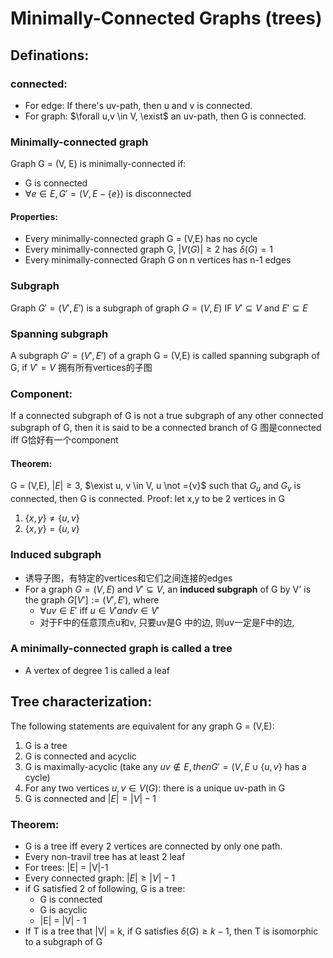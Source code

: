 # Minimally-Connected Graphs (trees)

## Definations:
### connected:
+ For edge: If there's uv-path, then u and v is connected.
+ For graph: $\forall u,v \in V, \exist$ an uv-path, then G is connected.

### Minimally-connected graph
Graph G = (V, E) is minimally-connected if:
+ G is connected
+ $\forall e \in E, G' = (V,E-\{e\})$ is disconnected

#### Properties:
+ Every minimally-connected graph G = (V,E) has no cycle
+ Every minimally-connected graph G, $|V(G)| \geq 2$ has $\delta(G) = 1$
+ Every minimally-connected Graph G on n vertices has n-1 edges

### Subgraph
Graph $G'=(V',E')$ is a subgraph of graph $G=(V,E)$ IF $V' \subseteq V$ and $E' \subseteq E$

### Spanning subgraph
A subgraph $G' = (V', E')$ of a graph G = (V,E) is called spanning subgraph of G, if $V' = V$
拥有所有vertices的子图

### Component:
If a connected subgraph of G is not a true subgraph of any other connected subgraph of G, then it is said to be a connected branch of G
图是connected iff G恰好有一个component

#### Theorem:
G = (V,E), $|E| \geq 3$, $\exist u, v \in V, u \not ={v}$ such that $G_u$ and $G_v$ is connected, then G is connected.
Proof: let x,y to be 2 vertices in G
1. $\{x,y\} \not ={\{u,v\}}$ 
2. $\{x,y\} =\{u,v\}$ 

### Induced subgraph
+ 诱导子图，有特定的vertices和它们之间连接的edges
+ For a graph $G = (V,E)$ and $V' \subseteq V$, an **induced subgraph** of G by V' is the graph $G[V'] := (V', E')$, where
  + $\forall uv \in E'$ iff $u \in V' and v \in V'$
  + 对于F中的任意顶点u和v, 只要uv是G 中的边, 则uv一定是F中的边,

### A minimally-connected graph is called a tree
+ A vertex of degree 1 is called a leaf

## Tree characterization:
The following statements are equivalent for any graph G = (V,E):
1. G is a tree
2. G is connected and acyclic
3. G is maximally-acyclic (take any $uv \notin E, then G' = (V,E \cup \{u,v\}$ has a cycle)
4. For any two vertices $u,v \in V(G)$: there is a unique uv-path in G
5. G is connected and $|E| = |V| - 1$

### Theorem:
+ G is a tree iff every 2 vertices are connected by only one path.
+ Every non-travil tree has at least 2 leaf
+ For trees: |E| = |V|-1
+ Every connected graph: $|E| \geq |V|-1$
+ if G satisfied 2 of following, G is a tree:
  + G is connected
  + G is acyclic
  + |E| = |V| - 1
+ If T is a tree that |V| = k, if G satisfies $\delta(G) \geq k-1$, then T is isomorphic to a subgraph of G
